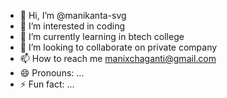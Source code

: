- 👋 Hi, I’m @manikanta-svg
- 👀 I’m interested in coding
- 🌱 I’m currently learning in btech college
- 💞️ I’m looking to collaborate on private company
- 📫 How to reach me manixchaganti@gmail.com
- 😄 Pronouns: ...
- ⚡ Fun fact: ...

<!---
manikanta-svg/manikanta-svg is a ✨ special ✨ repository because its `README.md` (this file) appears on your GitHub profile.
You can click the Preview link to take a look at your changes.
--->
